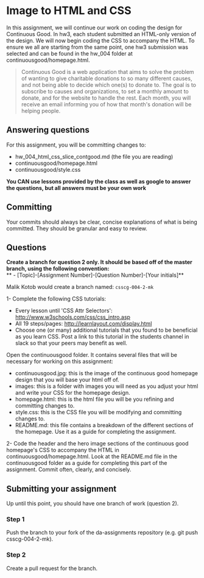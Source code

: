# Image to HTML and CSS
In this assignment, we will continue our work on coding the design for Continuous Good. In hw3, each student submitted an HTML-only version of the design. We will now begin coding the CSS to accompany the HTML. To ensure we all are starting from the same point, one hw3 submission was selected and can be found in the hw_004 folder at continuousgood/homepage.html.

> Continuous Good is a web application that aims to solve the problem of wanting to give charitable donations to so many different causes, and not being able to decide which one(s) to donate to. The goal is to subscribe to causes and organizations, to set a monthly amount to donate, and for the website to handle the rest. Each month, you will receive an email informing you of how that month's donation will be helping people.

## Answering questions
For this assignment, you will be committing changes to:
- hw_004_html_css_slice_contgood.md (the file you are reading)
- continuousgood/homepage.html
- continuousgood/style.css

**You CAN use lessons provided by the class as well as google to answer the questions, but all answers must be your own work**  

## Committing
Your commits should always be clear, concise explanations of what is being committed. They should be granular and easy to review.

## Questions
**Create a branch for question 2 only. It should be based off of the master branch, using the following convention:**  
** - [Topic]-[Assignment Number]-[Question Number]-[Your initials]**  

Malik Kotob would create a branch named: ```csscg-004-2-mk```

1- Complete the following CSS tutorials:
- Every lesson until 'CSS Attr Selectors': http://www.w3schools.com/css/css_intro.asp
- All 19 steps/pages: http://learnlayout.com/display.html
- Choose one (or many) additional tutorials that you found to be beneficial as you learn CSS. Post a link to this tutorial in the students channel in slack so that your peers may benefit as well.

Open the continuousgood folder. It contains several files that will be necessary for working on this assignment:
- continuousgood.jpg: this is the image of the continuous good homepage design that you will base your html off of.
- images: this is a folder with images you will need as you adjust your html and write your CSS for the homepage design.
- homepage.html: this is the html file you will be you refining and committing changes to.
- style.css: this is the CSS file you will be modifying and committing changes to.
- README.md: this file contains a breakdown of the different sections of the homepage. Use it as a guide for completing the assignment.

2- Code the header and the hero image sections of the continuous good homepage's CSS to accompany the HTML in continuousgood/homepage.html. Look at the README.md file in the continuousgood folder as a guide for completing this part of the assignment. Commit often, clearly, and concisely.

## Submitting your assignment
Up until this point, you should have one branch of work (question 2).

### Step 1
Push the branch to your fork of the da-assignments repository (e.g. git push <remote-name> csscg-004-2-mk).

### Step 2
Create a pull request for the branch.
